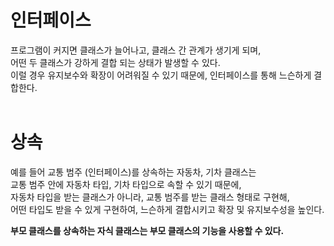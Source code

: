 # 인터페이스

프로그램이 커지면 클래스가 늘어나고, 클래스 간 관계가 생기게 되며, <br> 어떤 두 클래스가 강하게 결합 되는 상태가 발생할 수 있다. <br> 이럴 경우 유지보수와 확장이 어려워질 수 있기 때문에, 인터페이스를 통해 느슨하게 결합한다.
<br>
<br>


# 상속

예를 들어 교통 범주 (인터페이스)를 상속하는 자동차, 기차 클래스는 <br> 교통 범주 안에 자동차 타입, 기차 타입으로 속할 수 있기 때문에, <br> 자동차 타입을 받는 클래스가 아니라, 교통 범주를 받는 클래스 형태로 구현해, <br> 어떤 타입도 받을 수 있게 구현하여, 느슨하게 결합시키고 확장 및 유지보수성을 높인다.

**부모 클래스를 상속하는 자식 클래스는 부모 클래스의 기능을 사용할 수 있다.**

